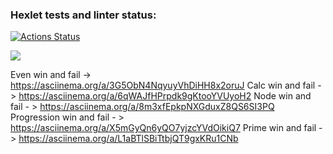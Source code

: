 ### Hexlet tests and linter status:
[![Actions Status](https://github.com/areldin8/java-project-61/workflows/hexlet-check/badge.svg)](https://github.com/areldin8/java-project-61/actions)
																
<a href="https://codeclimate.com/github/areldin8/java-project-61/maintainability"><img src="https://api.codeclimate.com/v1/badges/b960cc7c1689411cb3c8/maintainability" /></a>

Even win and fail -> https://asciinema.org/a/3G5ObN4NqyuyVhDiHH8x2oruJ
Calc win and fail -> https://asciinema.org/a/6qWAJfHPrpdk9gKtooYVUyoH2
Node win and fail - > https://asciinema.org/a/8m3xfEpkpNXGduxZ8QS6SI3PQ
Progression win and fail - > https://asciinema.org/a/X5mGyQn6yQO7yjzcYVdOikiQ7
Prime win and fail -> https://asciinema.org/a/L1aBTlSBiTtbjQT9gxKRu1CNb